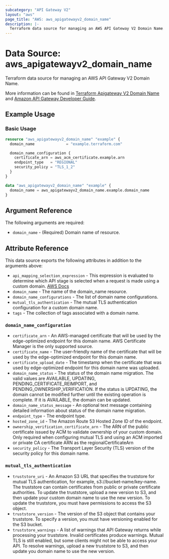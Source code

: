 ```yaml
---
subcategory: "API Gateway V2"
layout: "aws"
page_title: "AWS: aws_apigatewayv2_domain_name"
description: |-
  Terraform data source for managing an AWS API Gateway V2 Domain Name.
---
```


# Data Source: aws_apigatewayv2_domain_name

Terraform data source for managing an AWS API Gateway V2 Domain Name. 

More information can be found in [Terraform Apigateway V2 Domain Name](https://registry.terraform.io/providers/hashicorp/aws/latest/docs/resources/apigatewayv2_domain_name) and [Amazon API Gateway Developer Guide](https://docs.aws.amazon.com/apigateway/latest/developerguide/how-to-custom-domains.html).


## Example Usage

### Basic Usage

```terraform
resource "aws_apigatewayv2_domain_name" "example" {
  domain_name              = "example.terraform.com"

  domain_name_configuration {
    certificate_arn = aws_acm_certificate.example.arn
    endpoint_type   = "REGIONAL"
    security_policy = "TLS_1_2"
  }
}

data "aws_apigatewayv2_domain_name" "example" {
  domain_name = aws_apigatewayv2_domain_name.example.domain_name
}
```

## Argument Reference

The following arguments are required:

* `domain_name` - (Required) Domain name of resource.

## Attribute Reference

This data source exports the following attributes in addition to the arguments above:

* `api_mapping_selection_expression` - This expression is evaluated to determine which API stage is selected when a request is made using a custom domain. [AWS Docs](https://docs.aws.amazon.com/apigateway/latest/developerguide/apigateway-websocket-api-selection-expressions.html#apigateway-websocket-api-mapping-selection-expressions)
* `domain_name` - The name of the domain_name resource.
* `domain_name_configurations` - The list of domain name configurations.
* `mutual_tls_authentication` - The mutual TLS authentication configuration for a custom domain name.
* `tags` - The collection of tags associated with a domain name.

### `domain_name_configuration`

* `certificate_arn` - An AWS-managed certificate that will be used by the edge-optimized endpoint for this domain name. AWS Certificate Manager is the only supported source.
* `certificate_name` - The user-friendly name of the certificate that will be used by the edge-optimized endpoint for this domain name.
* `certificate_upload_date` - The timestamp when the certificate that was used by edge-optimized endpoint for this domain name was uploaded.
* `domain_name_status` - The status of the domain name migration. The valid values are AVAILABLE, UPDATING, PENDING_CERTIFICATE_REIMPORT, and PENDING_OWNERSHIP_VERIFICATION. If the status is UPDATING, the domain cannot be modified further until the existing operation is complete. If it is AVAILABLE, the domain can be updated.
* `domain_name_status_message` - An optional text message containing detailed information about status of the domain name migration.
* `endpoint_type` - The endpoint type.
* `hosted_zone_id` - The Amazon Route 53 Hosted Zone ID of the endpoint.
* `ownership_verification_certificate_arn` - The ARN of the public certificate issued by ACM to validate ownership of your custom domain. Only required when configuring mutual TLS and using an ACM imported or private CA certificate ARN as the regionalCertificateArn
* `security_policy` - The Transport Layer Security (TLS) version of the security policy for this domain name.

### `mutual_tls_authentication`

* `truststore_uri` - An Amazon S3 URL that specifies the truststore for mutual TLS authentication, for example, s3://bucket-name/key-name. The truststore can contain certificates from public or private certificate authorities. To update the truststore, upload a new version to S3, and then update your custom domain name to use the new version. To update the truststore, you must have permissions to access the S3 object.
* `truststore_version` - The version of the S3 object that contains your truststore. To specify a version, you must have versioning enabled for the S3 bucket.
* `truststore_warnings` - A list of warnings that API Gateway returns while processing your truststore. Invalid certificates produce warnings. Mutual TLS is still enabled, but some clients might not be able to access your API. To resolve warnings, upload a new truststore to S3, and then update you domain name to use the new version.